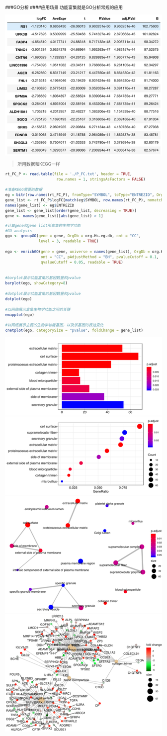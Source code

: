 ###GO分析
####应用场景
功能富集就是GO分析常规的应用

![data format](/images/part10/data_format1.png)

>所用数据和KEGG一样

```R
rt_FC_P <- read.table(file = './P_FC.txt', header = TRUE, 
                       row.names = 1, stringsAsFactors = FALSE)

#准备KEGG需要的数据
eg = bitr(row.names(rt_FC_P), fromType="SYMBOL", toType="ENTREZID", OrgDb="org.Hs.eg.db")
gene_list <- rt_FC_P$logFC[match(eg$SYMBOL, row.names(rt_FC_P), nomatch = 0)]
names(gene_list) <- eg$ENTREZID
gene_list <- gene_list[order(gene_list, decreasing = TRUE)]
gene <- names(gene_list)[abs(gene_list) > 1]
```

```R
#计算gene和gene list所富集的生物学功能
#GO analysis
ggo <- groupGO(gene = gene, OrgDb = org.Hs.eg.db, ont = "CC",
               level = 3, readable = TRUE)

ego <- enrichGO(gene = gene, universe = names(gene_list), OrgDb = org.Hs.eg.db, 
                ont = "CC", pAdjustMethod = "BH", pvalueCutoff = 0.1,
                qvalueCutoff = 0.05, readable = TRUE)


#barplot展示功能富集的基因数量和pvalue
barplot(ego, showCategory=8)

#dotplot展示功能富集的基因数量和pvalue
dotplot(ego)

#以网络展示富集生物学功能之间的关联
emapplot(ego)

#以网络展示主要的生物学功能基因，以及该基因的表达变化
cnetplot(ego, categorySize = "pvalue", foldChange = gene_list)
```

![GO1](/images/part10/GO1.svg)
![GO2](/images/part10/GO2.svg)
![GO3](/images/part10/GO3.svg)
![GO4](/images/part10/GO4.svg)
